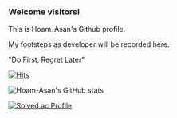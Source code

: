 ### Welcome visitors!



This is Hoam_Asan's Github profile.

My footsteps as developer will be recorded here.

"Do First, Regret Later"
 
[![Hits](https://hits.seeyoufarm.com/api/count/incr/badge.svg?url=https%3A%2F%2Fgithub.com%2Fhoamasan%2Fhoamasan.git&count_bg=%2300ABFF&title_bg=%23000000&icon=sitepoint.svg&icon_color=%2300ABFF&title=Hits&edge_flat=true)](https://hits.seeyoufarm.com)

![Hoam-Asan's GitHub stats](https://github-readme-stats.vercel.app/api?username=hoamasan&show_icons=true&theme=black)

[![Solved.ac Profile](http://mazassumnida.wtf/api/v2/generate_badge?boj=rokaf150)](https://solved.ac/rokaf150/)

<!--
**DoFiReLa/DoFiReLa** is a ✨ _special_ ✨ repository because its `README.md` (this file) appears on your GitHub profile.

Here are some ideas to get you started:

- 🔭 I’m currently working on ...
- 🌱 I’m currently learning ...
- 👯 I’m looking to collaborate on ...
- 🤔 I’m looking for help with ...
- 💬 Ask me about ...
- 📫 How to reach me: ...
- 😄 Pronouns: ...
- ⚡ Fun fact: ...
-->
